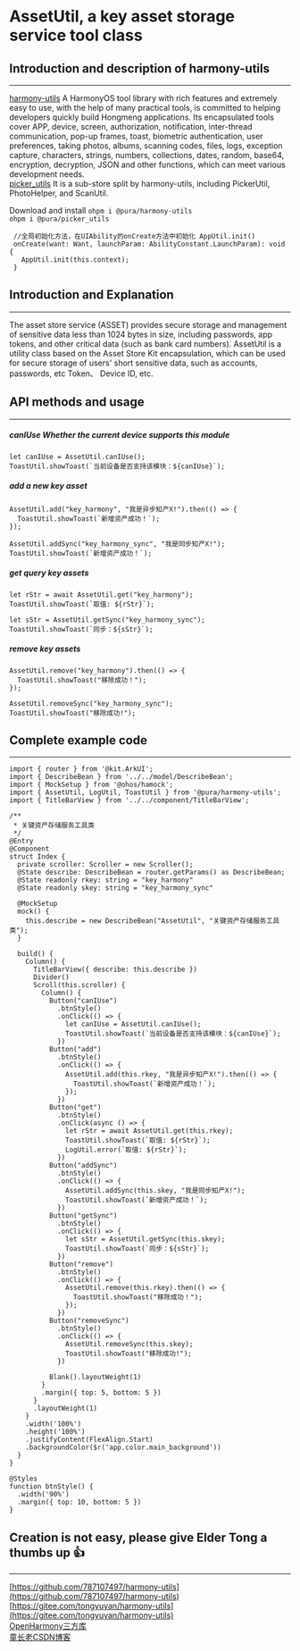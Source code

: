 # AssetUtil, a key asset storage service tool class

## Introduction and description of harmony-utils

------
[harmony-utils](https://ohpm.openharmony.cn/#/cn/detail/@pura%2Fharmony-utils) A HarmonyOS tool library with rich features and extremely easy to use, with the help of many practical tools, is committed to helping developers quickly build Hongmeng applications. Its encapsulated tools cover APP, device, screen, authorization, notification, inter-thread communication, pop-up frames, toast, biometric authentication, user preferences, taking photos, albums, scanning codes, files, logs, exception capture, characters, strings, numbers, collections, dates, random, base64, encryption, decryption, JSON and other functions, which can meet various development needs.   
[picker_utils](https://ohpm.openharmony.cn/#/cn/detail/@pura%2Fpicker_utils) It is a sub-store split by harmony-utils, including PickerUtil, PhotoHelper, and ScanUtil.   

Download and install
`ohpm i @pura/harmony-utils`  
`ohpm i @pura/picker_utils`

 ```
  //全局初始化方法，在UIAbility的onCreate方法中初始化 AppUtil.init()
  onCreate(want: Want, launchParam: AbilityConstant.LaunchParam): void {
    AppUtil.init(this.context);
  }
 ```

## Introduction and Explanation

------

The asset store service (ASSET) provides secure storage and management of sensitive data less than 1024 bytes in size, including passwords, app tokens, and other critical data (such as bank card numbers).
AssetUtil is a utility class based on the Asset Store Kit encapsulation, which can be used for secure storage of users' short sensitive data, such as accounts, passwords, etc Token、 Device ID, etc.


## API methods and usage

------

##### canIUse Whether the current device supports this module

```
let canIUse = AssetUtil.canIUse();
ToastUtil.showToast(`当前设备是否支持该模块：${canIUse}`);
```

##### add a new key asset

```
AssetUtil.add("key_harmony", "我是异步知产X!").then(() => {
  ToastUtil.showToast(`新增资产成功！`);
});

AssetUtil.addSync("key_harmony_sync", "我是同步知产X!");
ToastUtil.showToast(`新增资产成功！`);
```

##### get query key assets

```
let rStr = await AssetUtil.get("key_harmony");
ToastUtil.showToast(`取值: ${rStr}`);

let sStr = AssetUtil.getSync("key_harmony_sync");
ToastUtil.showToast(`同步：${sStr}`);
```

##### remove key assets

```
AssetUtil.remove("key_harmony").then(() => {
  ToastUtil.showToast("移除成功！");
});

AssetUtil.removeSync("key_harmony_sync");
ToastUtil.showToast("移除成功!");
```


## Complete example code

------

```
import { router } from '@kit.ArkUI';
import { DescribeBean } from '../../model/DescribeBean';
import { MockSetup } from '@ohos/hamock';
import { AssetUtil, LogUtil, ToastUtil } from '@pura/harmony-utils';
import { TitleBarView } from '../../component/TitleBarView';

/**
 * 关键资产存储服务工具类
 */
@Entry
@Component
struct Index {
  private scroller: Scroller = new Scroller();
  @State describe: DescribeBean = router.getParams() as DescribeBean;
  @State readonly rkey: string = "key_harmony"
  @State readonly skey: string = "key_harmony_sync"

  @MockSetup
  mock() {
    this.describe = new DescribeBean("AssetUtil", "关键资产存储服务工具类");
  }

  build() {
    Column() {
      TitleBarView({ describe: this.describe })
      Divider()
      Scroll(this.scroller) {
        Column() {
          Button("canIUse")
            .btnStyle()
            .onClick(() => {
              let canIUse = AssetUtil.canIUse();
              ToastUtil.showToast(`当前设备是否支持该模块：${canIUse}`);
            })
          Button("add")
            .btnStyle()
            .onClick(() => {
              AssetUtil.add(this.rkey, "我是异步知产X!").then(() => {
                ToastUtil.showToast(`新增资产成功！`);
              });
            })
          Button("get")
            .btnStyle()
            .onClick(async () => {
              let rStr = await AssetUtil.get(this.rkey);
              ToastUtil.showToast(`取值: ${rStr}`);
              LogUtil.error(`取值: ${rStr}`);
            })
          Button("addSync")
            .btnStyle()
            .onClick(() => {
              AssetUtil.addSync(this.skey, "我是同步知产X!");
              ToastUtil.showToast(`新增资产成功！`);
            })
          Button("getSync")
            .btnStyle()
            .onClick(() => {
              let sStr = AssetUtil.getSync(this.skey);
              ToastUtil.showToast(`同步：${sStr}`);
            })
          Button("remove")
            .btnStyle()
            .onClick(() => {
              AssetUtil.remove(this.rkey).then(() => {
                ToastUtil.showToast("移除成功！");
              });
            })
          Button("removeSync")
            .btnStyle()
            .onClick(() => {
              AssetUtil.removeSync(this.skey);
              ToastUtil.showToast("移除成功!");
            })

          Blank().layoutWeight(1)
        }
        .margin({ top: 5, bottom: 5 })
      }
      .layoutWeight(1)
    }
    .width('100%')
    .height('100%')
    .justifyContent(FlexAlign.Start)
    .backgroundColor($r('app.color.main_background'))
  }
}

@Styles
function btnStyle() {
  .width('90%')
  .margin({ top: 10, bottom: 5 })
}
```


## Creation is not easy, please give Elder Tong a thumbs up 👍

------
[https://github.com/787107497/harmony-utils](https://github.com/787107497/harmony-utils)   
[https://gitee.com/tongyuyan/harmony-utils](https://gitee.com/tongyuyan/harmony-utils)   
[OpenHarmony三方库](https://ohpm.openharmony.cn/#/cn/detail/@pura%2Fharmony-utils)   
[童长老CSDN博客](https://blog.csdn.net/qq_32922545)   
   

